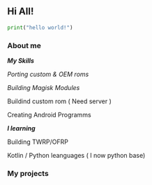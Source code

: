 ## Hi All!

```python
print("hello world!")
```
### About me

___My Skills___

_Porting custom & OEM roms_

_Building Magisk Modules_

Buildind custom rom ( Need server )

Creating Android Programms


___I learning___

Building TWRP/OFRP

Kotlin / Python leanguages ( I now python base)

### My projects


<!--
**Andreyka445/Andreyka445** is a ✨ _special_ ✨ repository because its `README.md` (this file) appears on your GitHub profile.

Here are some ideas to get you started:

- 🔭 I’m currently working on ...
- 🌱 I’m currently learning ...
- 👯 I’m looking to collaborate on ...
- 🤔 I’m looking for help with ...
- 💬 Ask me about ...
- 📫 How to reach me: ...
- 😄 Pronouns: ...
- ⚡ Fun fact: ...
-->
